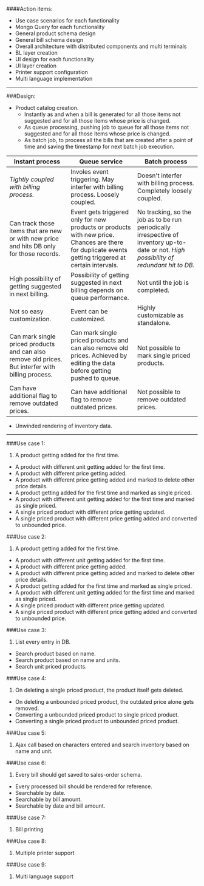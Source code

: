 ####Action items:
* Use case scenarios for each functionality
* Mongo Query for each functionality
* General product schema design
* General bill schema design
* Overall architecture with distributed components and multi terminals
* BL layer creation
* UI design for each functionality
* UI layer creation
* Printer support configuration
* Multi language implementation

---
###Design:
* Product catalog creation.
  * Instantly as and when a bill is generated for all those items not suggested and for all those items whose price is changed.
  * As queue processing, pushing job to queue for all those items not suggested and for all those items whose price is changed.
  * As batch job, to process all the bills that are created after a point of time and saving the timestamp for next batch job execution.

Instant process | Queue service | Batch process
---|---|---
_Tightly coupled with billing process._ | Involes event triggering. May interfer with billing process. Loosely coupled. | Doesn't interfer with billing process. Completely loosely coupled.
Can track those items that are new or with new price and hits DB only for those records. | Event gets triggered only for new products or products with new price. Chances are there for duplicate events getting triggered at certain intervals. | No tracking, so the job as to be run periodically irrespective of inventory up-to-date or not. _High possibility of redundant hit to DB._
High possibility of getting suggested in next billing. | Possibility of getting suggested in next billing depends on queue performance. | Not until the job is completed.
Not so easy customization. | Event can be customized. | Highly customizable as standalone.
Can mark single priced products and can also remove old prices. But interfer with billing process. | Can mark single priced products and can also remove old prices. Achieved by editing the data before getting pushed to queue. | Not possible to mark single priced products.
Can have additional flag to remove outdated prices. | Can have additional flag to remove outdated prices. | Not possible to remove outdated prices.

* Unwinded rendering of inventory data.

---
###Use case 1:
1. A product getting added for the first time.
* A product with different unit getting added for the first time.
* A product with different price getting added.
* A product with different price getting added and marked to delete other price details.
* A product getting added for the first time and marked as single priced.
* A product with different unit getting added for the first time and marked as single priced.
* A single priced product with different price getting updated.
* A single priced product with different price getting added and converted to unbounded price.

###Use case 2:
1. A product getting added for the first time.
* A product with different unit getting added for the first time.
* A product with different price getting added.
* A product with different price getting added and marked to delete other price details.
* A product getting added for the first time and marked as single priced.
* A product with different unit getting added for the first time and marked as single priced.
* A single priced product with different price getting updated.
* A single priced product with different price getting added and converted to unbounded price.

###Use case 3:
1. List every entry in DB.
* Search product based on name.
* Search product based on name and units.
* Search unit priced products.

###Use case 4:
1. On deleting a single priced product, the product itself gets deleted.
* On deleting a unbounded priced product, the outdated price alone gets removed.
* Converting a unbounded priced product to single priced product.
* Converting a single priced product to unbounded priced product.

###Use case 5:
1. Ajax call based on characters entered and search inventory based on name and unit.

###Use case 6:
1. Every bill should get saved to sales-order schema.
* Every processed bill should be rendered for reference.
* Searchable by date.
* Searchable by bill amount.
* Searchable by date and bill amount.

###Use case 7:
1. Bill printing

###Use case 8:
1. Multiple printer support

###Use case 9:
1. Multi language support

